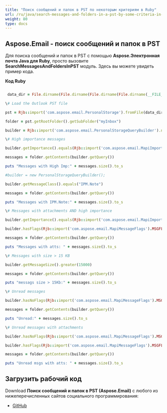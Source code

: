 ```yaml
---
title: "Поиск сообщений и папок в PST по некоторым критериям в Ruby"
url: /ru/java/search-messages-and-folders-in-a-pst-by-some-criteria-in-ruby/
weight: 80
type: docs
---
```


## **Aspose.Email - поиск сообщений и папок в PST**
Для поиска сообщений и папок в PST с помощью **Aspose.Электронная почта Java для Ruby**, просто вызовите **SearchMessagesAndFoldersInPST** модуль. Здесь вы можете увидеть пример кода.

**Код Ruby**

```ruby

 data_dir = File.dirname(File.dirname(File.dirname(File.dirname(__FILE__)))) + '/data/'

\# Load the Outlook PST file

pst = Rjb::import('com.aspose.email.PersonalStorage').fromFile(data_dir + "sample.pst")

folder = pst.getRootFolder().getSubFolder("myInbox")

builder = Rjb::import('com.aspose.email.PersonalStorageQueryBuilder').new

\# High importance messages

builder.getImportance().equals(Rjb::import('com.aspose.email.MapiImportance').High)

messages = folder.getContents(builder.getQuery())

puts "Messages with High Imp:" + messages.size().to_s

#builder = new PersonalStorageQueryBuilder();

builder.getMessageClass().equals("IPM.Note")

messages = folder.getContents(builder.getQuery())

puts "Messages with IPM.Note:" + messages.size().to_s

\# Messages with attachments AND high importance

builder.getImportance().equals(Rjb::import('com.aspose.email.MapiImportance').High)

builder.hasFlags(Rjb::import('com.aspose.email.MapiMessageFlags').MSGFLAG_HASATTACH)

messages = folder.getContents(builder.getQuery())

puts "Messages with atts: " + messages.size().to_s

\# Messages with size > 15 KB

builder.getMessageSize().greater(15000)

messages = folder.getContents(builder.getQuery())

puts "messags size > 15Kb:" + messages.size().to_s

\# Unread messages

builder.hasNoFlags(Rjb::import('com.aspose.email.MapiMessageFlags').MSGFLAG_READ)

messages = folder.getContents(builder.getQuery())

puts "Unread:" + messages.size().to_s

\# Unread messages with attachments

builder.hasNoFlags(Rjb::import('com.aspose.email.MapiMessageFlags').MSGFLAG_READ)

builder.hasFlags(Rjb::import('com.aspose.email.MapiMessageFlags').MSGFLAG_HASATTACH)

messages = folder.getContents(builder.getQuery())

puts "Unread msgs with atts: " + messages.size().to_s

```
## **Загрузить рабочий код**
Download **Поиск сообщений и папок в PST (Aspose.Email)** с любого из нижеперечисленных сайтов социального программирования:

- [GitHub](https://github.com/aspose-email/Aspose.Email-for-Java/blob/master/Plugins/Aspose_Email_Java_for_Ruby/lib/asposeemailjava/Outlook/searchmessagesandfoldersinpst.rb)
